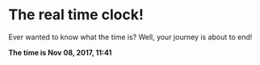 # The real time clock!

Ever wanted to know what the time is? Well, your journey is about to end!

**The time is Nov 08, 2017, 11:41**